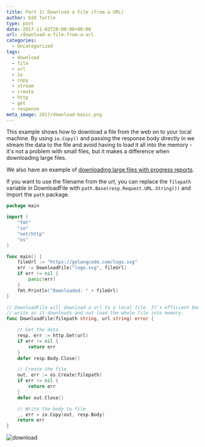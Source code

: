 ```yaml
---
title: Part 1) Download a File (from a URL)
author: Edd Turtle
type: post
date: 2017-11-02T20:00:00+00:00
url: /download-a-file-from-a-url
categories:
  - Uncategorized
tags:
  - download
  - file
  - url
  - io
  - copy
  - stream
  - create
  - http
  - get
  - response
meta_image: 2017/download-basic.png
---
```


This example shows how to download a file from the web on to your local machine. By using `io.Copy()` and passing the response body directly in we stream the data to the file and avoid having to load it all into the memory - it's not a problem with small files, but it makes a difference when downloading large files.

We also have an example of [downloading large files with progress reports](/download-a-file-with-progress).

If you want to use the filename from the url, you can replace the `filepath` variable in DownloadFile with `path.Base(resp.Request.URL.String())` and import the `path` package.

```go
package main

import (
	"fmt"
	"io"
	"net/http"
	"os"
)

func main() {
	fileUrl := "https://golangcode.com/logo.svg"
	err := DownloadFile("logo.svg", fileUrl)
	if err != nil {
		panic(err)
	}
	fmt.Println("Downloaded: " + fileUrl)
}

// DownloadFile will download a url to a local file. It's efficient because it will
// write as it downloads and not load the whole file into memory.
func DownloadFile(filepath string, url string) error {

	// Get the data
	resp, err := http.Get(url)
	if err != nil {
		return err
	}
	defer resp.Body.Close()

	// Create the file
	out, err := os.Create(filepath)
	if err != nil {
		return err
	}
	defer out.Close()

	// Write the body to file
	_, err = io.Copy(out, resp.Body)
	return err
}
```

![download](/img/2017/download-basic.png)